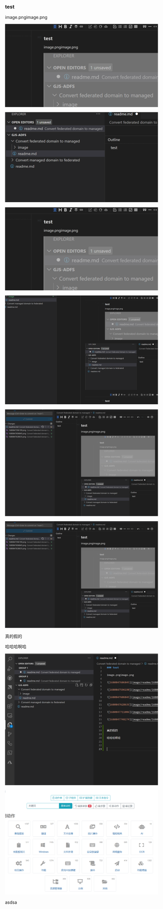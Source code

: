 ### test

image.pngimage.png

![1680847606845](image/readme/1680847606845.png)

![1680847596190](image/readme/1680847596190.png)

![1680847606845](image/readme/1680847606845.png)

![1680847628635](image/readme/1680847628635.png)

![1680847711086](image/readme/1680847711086.png)

![1680847748274](image/readme/1680847748274.png)


真的假的

哈哈哈啊哈


![1680848038417](image/readme/1680848038417.png)


![1680848044217](image/readme/1680848044217.png)


asdsa